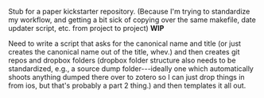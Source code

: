 Stub for a paper kickstarter repository.  (Because I'm trying to standardize my workflow, and getting a bit sick of copying over the same makefile, date updater script, etc. from project to project) **WIP**


Need to write a script that asks for the canonical name and title (or just creates the canonical name out of the title, whev.) and then creates git repos and dropbox folders (dropbox folder structure also needs to be standardized, e.g., a source dump folder---ideally one which automatically shoots anything dumped there over to zotero so I can just drop things in from ios, but that's probably a part 2 thing.) and then templates it all out.  
